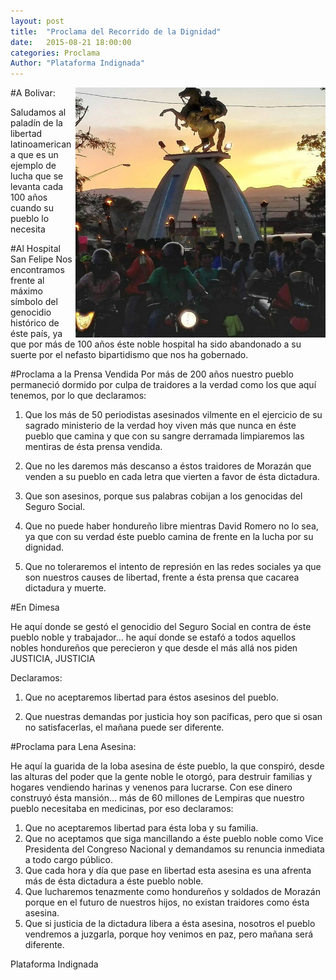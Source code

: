 ```yaml
---
layout: post
title:  "Proclama del Recorrido de la Dignidad"
date:   2015-08-21 18:00:00
categories: Proclama
Author: "Plataforma Indignada"
---
```



#A Bolivar: 
<img style="float: right; height: 400px; with: 400px" src="/Assets/img/bolivar.jpg" class="img-responsive" alt="Cinque Terre">

Saludamos al paladín de la libertad latinoamericana que es un ejemplo de lucha que se levanta cada 100 años cuando su pueblo lo necesita
  
#Al Hospital San Felipe
Nos encontramos frente al máximo símbolo del genocidio histórico de éste país, ya que por más de 100 años éste noble hospital ha sido abandonado a su suerte por el nefasto bipartidismo que nos ha gobernado.


#Proclama a la Prensa Vendida
Por más de 200 años nuestro pueblo permaneció dormido por culpa de traidores a la verdad como los que aquí tenemos, por lo que declaramos:

1. Que los más de 50 periodistas asesinados vilmente en el ejercicio de su sagrado ministerio de la verdad hoy viven más que nunca en éste pueblo que camina y que con su sangre derramada limpiaremos las mentiras de ésta prensa vendida.

2. Que no les daremos más descanso a éstos traidores de Morazán que venden a su pueblo en cada letra que vierten a favor de ésta dictadura.

3. Que son asesinos, porque sus palabras cobijan a los genocidas del Seguro Social.

4. Que no puede haber hondureño libre mientras David Romero no lo sea, ya que con su verdad éste pueblo camina de frente en la lucha por su dignidad.

5. Que no toleraremos el intento de represión en las redes sociales ya que son nuestros causes de libertad, frente a ésta prensa que cacarea dictadura y muerte.


#En Dimesa

He aquí donde se gestó el genocidio del Seguro Social en contra de éste pueblo noble y trabajador… he aquí donde se estafó a todos aquellos nobles hondureños que perecieron y que desde el más allá nos piden JUSTICIA, JUSTICIA

Declaramos:

1. Que no aceptaremos libertad para éstos asesinos del pueblo.

2. Que nuestras demandas por justicia hoy son pacíficas, pero que si osan no satisfacerlas, el mañana puede ser diferente.



#Proclama para Lena Asesina:

He aquí la guarida de la loba asesina de éste pueblo, la que conspiró, desde las alturas del poder que la gente noble le otorgó, para destruir familias y hogares vendiendo harinas y venenos para lucrarse. Con ese dinero construyó ésta mansión… más de 60 millones de Lempiras que nuestro pueblo necesitaba en medicinas, por eso declaramos:
 
1. Que no aceptaremos libertad para ésta loba y su familia.
2. Que no aceptamos que siga mancillando a éste pueblo noble como Vice Presidenta del Congreso Nacional y demandamos su renuncia inmediata a todo cargo público.
3. Que cada hora y día que pase en libertad esta asesina es una afrenta más de ésta dictadura a éste pueblo noble.
4. Que lucharemos tenazmente como hondureños y soldados de Morazán porque en el futuro de nuestros hijos, no existan traidores como ésta asesina.
5. Que si justicia de la dictadura libera a ésta asesina, nosotros el pueblo vendremos a juzgarla, porque hoy venimos en paz, pero mañana será diferente.



Plataforma Indignada